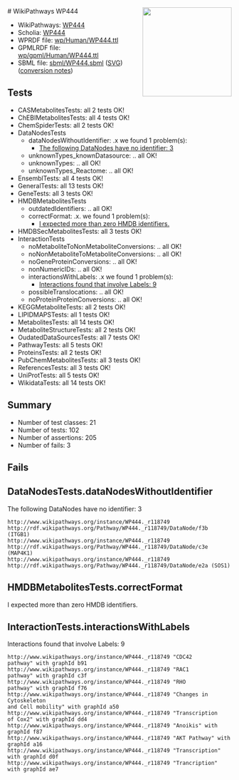 <img style="float: right; width: 200px" src="../logo.png" />
# WikiPathways WP444

* WikiPathways: [WP444](https://identifiers.org/wikipathways:WP444)
* Scholia: [WP444](https://scholia.toolforge.org/wikipathways/WP444)
* WPRDF file: [wp/Human/WP444.ttl](../wp/Human/WP444.ttl)
* GPMLRDF file: [wp/gpml/Human/WP444.ttl](../wp/gpml/Human/WP444.ttl)
* SBML file: [sbml/WP444.sbml](../sbml/WP444.sbml) ([SVG](../sbml/WP444.svg)) ([conversion notes](../sbml/WP444.txt))

## Tests
* CASMetabolitesTests: all 2 tests OK!
* ChEBIMetabolitesTests: all 4 tests OK!
* ChemSpiderTests: all 2 tests OK!
* DataNodesTests
    * dataNodesWithoutIdentifier: .x we found 1 problem(s):
        * [The following DataNodes have no identifier: 3](#d2d32fa2)
    * unknownTypes_knownDatasource: .. all OK!
    * unknownTypes: .. all OK!
    * unknownTypes_Reactome: .. all OK!
* EnsemblTests: all 4 tests OK!
* GeneralTests: all 13 tests OK!
* GeneTests: all 3 tests OK!
* HMDBMetabolitesTests
    * outdatedIdentifiers: .. all OK!
    * correctFormat: .x. we found 1 problem(s):
        * [I expected more than zero HMDB identifiers.](#ad154c1e)
* HMDBSecMetabolitesTests: all 3 tests OK!
* InteractionTests
    * noMetaboliteToNonMetaboliteConversions: .. all OK!
    * noNonMetaboliteToMetaboliteConversions: .. all OK!
    * noGeneProteinConversions: .. all OK!
    * nonNumericIDs: .. all OK!
    * interactionsWithLabels: .x we found 1 problem(s):
        * [Interactions found that involve Labels: 9](#630d2680)
    * possibleTranslocations: .. all OK!
    * noProteinProteinConversions: .. all OK!
* KEGGMetaboliteTests: all 2 tests OK!
* LIPIDMAPSTests: all 1 tests OK!
* MetabolitesTests: all 14 tests OK!
* MetaboliteStructureTests: all 2 tests OK!
* OudatedDataSourcesTests: all 7 tests OK!
* PathwayTests: all 5 tests OK!
* ProteinsTests: all 2 tests OK!
* PubChemMetabolitesTests: all 3 tests OK!
* ReferencesTests: all 3 tests OK!
* UniProtTests: all 5 tests OK!
* WikidataTests: all 14 tests OK!


## Summary

* Number of test classes: 21
* Number of tests: 102
* Number of assertions: 205
* Number of fails: 3

## Fails

<a name="d2d32fa2" />

## DataNodesTests.dataNodesWithoutIdentifier

The following DataNodes have no identifier: 3
```
http://www.wikipathways.org/instance/WP444._r118749 http://rdf.wikipathways.org/Pathway/WP444._r118749/DataNode/f3b (ITGB1)
http://www.wikipathways.org/instance/WP444._r118749 http://rdf.wikipathways.org/Pathway/WP444._r118749/DataNode/c3e (MAP4K1)
http://www.wikipathways.org/instance/WP444._r118749 http://rdf.wikipathways.org/Pathway/WP444._r118749/DataNode/e2a (SOS1)
```

<a name="ad154c1e" />

## HMDBMetabolitesTests.correctFormat

I expected more than zero HMDB identifiers.
<a name="630d2680" />

## InteractionTests.interactionsWithLabels

Interactions found that involve Labels: 9
```
http://www.wikipathways.org/instance/WP444._r118749 "CDC42
pathway" with graphId b91
http://www.wikipathways.org/instance/WP444._r118749 "RAC1
pathway" with graphId c3f
http://www.wikipathways.org/instance/WP444._r118749 "RHO
pathway" with graphId f76
http://www.wikipathways.org/instance/WP444._r118749 "Changes in Cytoskeleton
and Cell mobility" with graphId a50
http://www.wikipathways.org/instance/WP444._r118749 "Transcription
of Cox2" with graphId dd4
http://www.wikipathways.org/instance/WP444._r118749 "Anoikis" with graphId f87
http://www.wikipathways.org/instance/WP444._r118749 "AKT Pathway" with graphId a16
http://www.wikipathways.org/instance/WP444._r118749 "Transcription" with graphId d0f
http://www.wikipathways.org/instance/WP444._r118749 "Trancription" with graphId ae7
```

